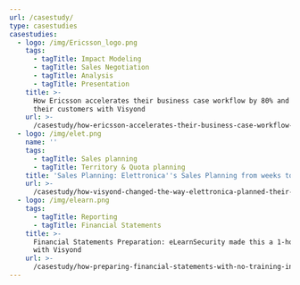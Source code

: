```yaml
---
url: /casestudy/
type: casestudies
casestudies:
  - logo: /img/Ericsson_logo.png
    tags:
      - tagTitle: Impact Modeling
      - tagTitle: Sales Negotiation
      - tagTitle: Analysis
      - tagTitle: Presentation
    title: >-
      How Ericsson accelerates their business case workflow by 80% and empowers
      their customers with Visyond
    url: >-
      /casestudy/how-ericsson-accelerates-their-business-case-workflow-by-80-and-empowers-their-customers-with-visyond/
  - logo: /img/elet.png
    name: ''
    tags:
      - tagTitle: Sales planning
      - tagTitle: Territory & Quota planning
    title: 'Sales Planning: Elettronica''s Sales Planning from weeks to hours'
    url: >-
      /casestudy/how-visyond-changed-the-way-elettronica-planned-their-sales-and-shortened-the-process-from-weeks-to-hours/
  - logo: /img/elearn.png
    tags:
      - tagTitle: Reporting
      - tagTitle: Financial Statements
    title: >-
      Financial Statements Preparation: eLearnSecurity made this a 1-hour job
      with Visyond
    url: >-
      /casestudy/how-preparing-financial-statements-with-no-training-in-finance-became-a-1-hour-job/
---
```


